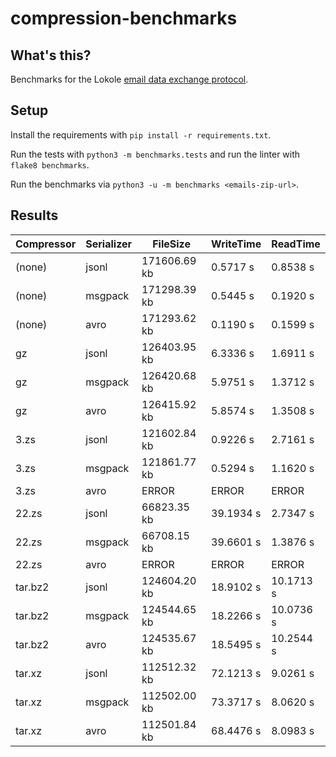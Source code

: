 # compression-benchmarks

## What's this?

Benchmarks for the Lokole [email data exchange protocol](https://github.com/ascoderu/opwen-cloudserver#data-exchange-format).

## Setup

Install the requirements with `pip install -r requirements.txt`.

Run the tests with `python3 -m benchmarks.tests` and run the linter with `flake8 benchmarks`.

Run the benchmarks via `python3 -u -m benchmarks <emails-zip-url>`.

## Results

| Compressor | Serializer | FileSize | WriteTime | ReadTime |
| ---------- | ---------- | -------- | --------- | -------- |
| (none) | jsonl | 171606.69 kb | 0.5717 s | 0.8538 s |
| (none) | msgpack | 171298.39 kb | 0.5445 s | 0.1920 s |
| (none) | avro | 171293.62 kb | 0.1190 s | 0.1599 s |
| gz | jsonl | 126403.95 kb | 6.3336 s | 1.6911 s |
| gz | msgpack | 126420.68 kb | 5.9751 s | 1.3712 s |
| gz | avro | 126415.92 kb | 5.8574 s | 1.3508 s |
| 3.zs | jsonl | 121602.84 kb | 0.9226 s | 2.7161 s |
| 3.zs | msgpack | 121861.77 kb | 0.5294 s | 1.1620 s |
| 3.zs | avro | ERROR | ERROR | ERROR |
| 22.zs | jsonl | 66823.35 kb | 39.1934 s | 2.7347 s |
| 22.zs | msgpack | 66708.15 kb | 39.6601 s | 1.3876 s |
| 22.zs | avro | ERROR | ERROR | ERROR |
| tar.bz2 | jsonl | 124604.20 kb | 18.9102 s | 10.1713 s |
| tar.bz2 | msgpack | 124544.65 kb | 18.2266 s | 10.0736 s |
| tar.bz2 | avro | 124535.67 kb | 18.5495 s | 10.2544 s |
| tar.xz | jsonl | 112512.32 kb | 72.1213 s | 9.0261 s |
| tar.xz | msgpack | 112502.00 kb | 73.3717 s | 8.0620 s |
| tar.xz | avro | 112501.84 kb | 68.4476 s | 8.0983 s |
